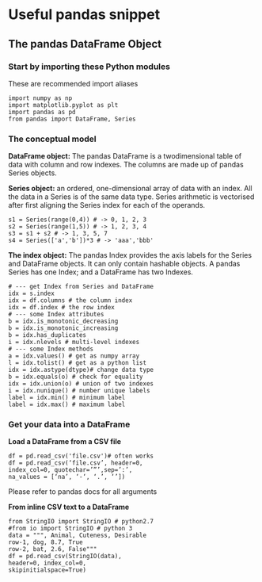 # Useful pandas snippet

## The pandas DataFrame Object

### Start by importing these Python modules
These are recommended import aliases

    import numpy as np
    import matplotlib.pyplot as plt
    import pandas as pd
    from pandas import DataFrame, Series

### The conceptual model
__DataFrame object:__ The pandas DataFrame is a twodimensional table of data with column and row indexes.
The columns are made up of pandas Series objects.

__Series object:__ an ordered, one-dimensional array of data with an index. All the data in a Series is of the same data type. Series arithmetic is vectorised after first aligning the Series index for each of the operands.

    s1 = Series(range(0,4)) # -> 0, 1, 2, 3
    s2 = Series(range(1,5)) # -> 1, 2, 3, 4
    s3 = s1 + s2 # -> 1, 3, 5, 7
    s4 = Series(['a','b'])*3 # -> 'aaa','bbb'

__The index object:__ The pandas Index provides the axis labels for the Series and DataFrame objects. It can only contain hashable objects. A pandas Series has one Index; and a DataFrame has two Indexes.

    # --- get Index from Series and DataFrame
    idx = s.index
    idx = df.columns # the column index
    idx = df.index # the row index
    # --- some Index attributes
    b = idx.is_monotonic_decreasing
    b = idx.is_monotonic_increasing
    b = idx.has_duplicates
    i = idx.nlevels # multi-level indexes
    # --- some Index methods
    a = idx.values() # get as numpy array
    l = idx.tolist() # get as a python list
    idx = idx.astype(dtype)# change data type
    b = idx.equals(o) # check for equality
    idx = idx.union(o) # union of two indexes
    i = idx.nunique() # number unique labels
    label = idx.min() # minimum label
    label = idx.max() # maximum label

### Get your data into a DataFrame

__Load a DataFrame from a CSV file__

    df = pd.read_csv('file.csv')# often works
    df = pd.read_csv(‘file.csv’, header=0,
    index_col=0, quotechar=’”’,sep=’:’,
    na_values = [‘na’, ‘-‘, ‘.’, ‘’])

Please refer to pandas docs for all arguments

__From inline CSV text to a DataFrame__

    from StringIO import StringIO # python2.7
    #from io import StringIO # python 3
    data = """, Animal, Cuteness, Desirable
    row-1, dog, 8.7, True
    row-2, bat, 2.6, False"""
    df = pd.read_csv(StringIO(data),
    header=0, index_col=0,
    skipinitialspace=True)
